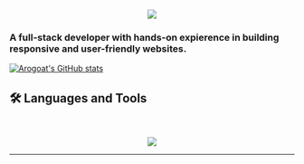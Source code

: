 <h1 align="center">
    <img src="https://readme-typing-svg.herokuapp.com/?font=Inter&size=48&center=true&vCenter=true&width=500&height=70&color=4493F8&duration=4000&lines=Hi+There!+👋;+I'm+Arkadiusz+Kuska!;" />
</h1>

### A full-stack developer with hands-on expierence in building responsive and user-friendly websites.

[![Arogoat's GitHub stats](https://github-readme-stats.vercel.app/api?username=arogoat)](https://github.com/anuraghazra/github-readme-stats)


## 🛠️ Languages and Tools

<br>

<p align="center">
  <img src="https://skillicons.dev/icons?i=html,css,php,js,python," />
</p>

<hr>
